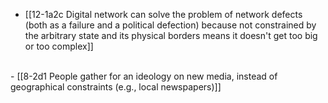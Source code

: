 - [[12-1a2c Digital network can solve the problem of network defects (both as a failure and a political defection) because not constrained by the arbitrary state and its physical borders means it doesn't get too big or too complex]]
<br>
- [[8-2d1 People gather for an ideology on new media, instead of geographical constraints (e.g., local newspapers)]]
